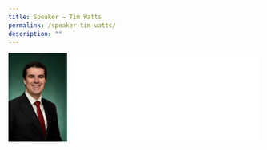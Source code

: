 ```yaml
---
title: Speaker – Tim Watts
permalink: /speaker-tim-watts/
description: ""
---
```

![](/images/Speakers/Tim%20Watts.jpg)

